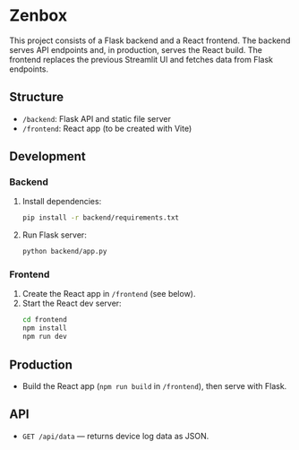 # Zenbox

This project consists of a Flask backend and a React frontend. The backend serves API endpoints and, in production, serves the React build. The frontend replaces the previous Streamlit UI and fetches data from Flask endpoints.

## Structure
- `/backend`: Flask API and static file server
- `/frontend`: React app (to be created with Vite)

## Development

### Backend
1. Install dependencies:
   ```bash
   pip install -r backend/requirements.txt
   ```
2. Run Flask server:
   ```bash
   python backend/app.py
   ```

### Frontend
1. Create the React app in `/frontend` (see below).
2. Start the React dev server:
   ```bash
   cd frontend
   npm install
   npm run dev
   ```

## Production
- Build the React app (`npm run build` in `/frontend`), then serve with Flask.

## API
- `GET /api/data` — returns device log data as JSON.
